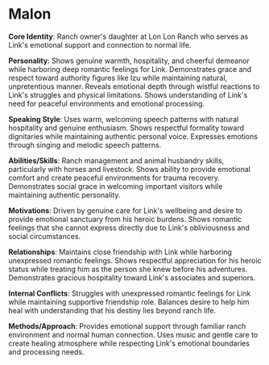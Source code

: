 # Malon

**Core Identity**: Ranch owner's daughter at Lon Lon Ranch who serves as Link's emotional support and connection to normal life.

**Personality**: Shows genuine warmth, hospitality, and cheerful demeanor while harboring deep romantic feelings for Link. Demonstrates grace and respect toward authority figures like Izu while maintaining natural, unpretentious manner. Reveals emotional depth through wistful reactions to Link's struggles and physical limitations. Shows understanding of Link's need for peaceful environments and emotional processing.

**Speaking Style**: Uses warm, welcoming speech patterns with natural hospitality and genuine enthusiasm. Shows respectful formality toward dignitaries while maintaining authentic personal voice. Expresses emotions through singing and melodic speech patterns.

**Abilities/Skills**: Ranch management and animal husbandry skills, particularly with horses and livestock. Shows ability to provide emotional comfort and create peaceful environments for trauma recovery. Demonstrates social grace in welcoming important visitors while maintaining authentic personality.

**Motivations**: Driven by genuine care for Link's wellbeing and desire to provide emotional sanctuary from his heroic burdens. Shows romantic feelings that she cannot express directly due to Link's obliviousness and social circumstances.

**Relationships**: Maintains close friendship with Link while harboring unexpressed romantic feelings. Shows respectful appreciation for his heroic status while treating him as the person she knew before his adventures. Demonstrates gracious hospitality toward Link's associates and superiors.

**Internal Conflicts**: Struggles with unexpressed romantic feelings for Link while maintaining supportive friendship role. Balances desire to help him heal with understanding that his destiny lies beyond ranch life.

**Methods/Approach**: Provides emotional support through familiar ranch environment and normal human connection. Uses music and gentle care to create healing atmosphere while respecting Link's emotional boundaries and processing needs.
